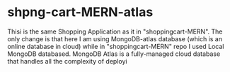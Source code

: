 # shpng-cart-MERN-atlas
Thisi is the same Shopping Application as it in "shoppingcart-MERN". The only change is that here I am using MongoDB-atlas database (which is an online database in cloud) while in "shoppingcart-MERN" repo I used  Local MongoDB databased. MongoDB Atlas is a fully-managed cloud database that handles all the complexity of deployi
